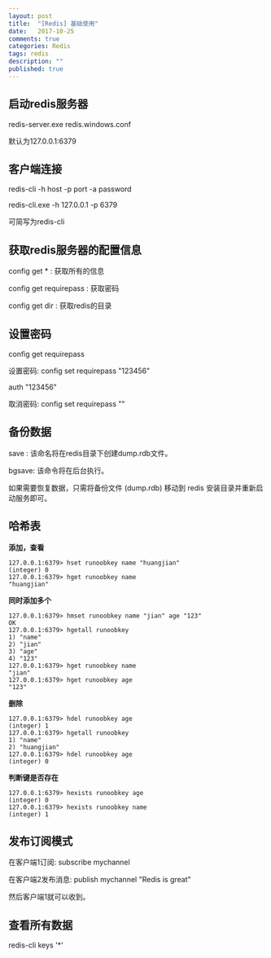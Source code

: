```yaml
---
layout: post
title:  "[Redis] 基础使用"
date:   2017-10-25
comments: true
categories: Redis
tags: redis
description: ""
published: true
---
```



## 启动redis服务器

redis-server.exe redis.windows.conf

默认为127.0.0.1:6379


## 客户端连接

redis-cli -h host -p port -a password

redis-cli.exe -h 127.0.0.1 -p 6379

可简写为redis-cli


## 获取redis服务器的配置信息

config get * : 获取所有的信息

config get requirepass : 获取密码

config get dir : 获取redis的目录


## 设置密码

config get requirepass

设置密码: config set requirepass "123456"

auth "123456"

取消密码: config set requirepass ""


## 备份数据

save : 该命名将在redis目录下创建dump.rdb文件。

bgsave: 该命令将在后台执行。

如果需要恢复数据，只需将备份文件 (dump.rdb) 移动到 redis 安装目录并重新启动服务即可。


## 哈希表

**添加，查看**

```
127.0.0.1:6379> hset runoobkey name "huangjian"
(integer) 0
127.0.0.1:6379> hget runoobkey name
"huangjian"
```

**同时添加多个**

```
127.0.0.1:6379> hmset runoobkey name "jian" age "123"
OK
127.0.0.1:6379> hgetall runoobkey
1) "name"
2) "jian"
3) "age"
4) "123"
127.0.0.1:6379> hget runoobkey name
"jian"
127.0.0.1:6379> hget runoobkey age
"123"
```

**删除**

```
127.0.0.1:6379> hdel runoobkey age
(integer) 1
127.0.0.1:6379> hgetall runoobkey
1) "name"
2) "huangjian"
127.0.0.1:6379> hdel runoobkey age
(integer) 0
```

**判断键是否存在**

```
127.0.0.1:6379> hexists runoobkey age
(integer) 0
127.0.0.1:6379> hexists runoobkey name
(integer) 1
```

## 发布订阅模式

在客户端1订阅: subscribe mychannel

在客户端2发布消息: publish mychannel "Redis is great"

然后客户端1就可以收到。


## 查看所有数据

redis-cli keys '*'